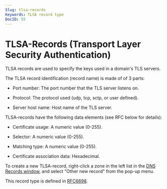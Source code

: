 ```yaml
---
Slug: tlsa-records
Keywords: TLSA record type
DocID: 55
---
```

# TLSA-Records (Transport Layer Security Authentication)

TLSA records are used to specify the keys used in a domain's TLS servers.

The TLSA record identification (record name) is made of of 3 parts:

- Port number: The port number that the TLS server listens on.

- Protocol: The protocol used (udp, tcp, sctp, or user defined).

- Server host name: Host name of the TLS server.

TLSA-records have the following data elements (see RFC below for details):

- Certificate usage: A numeric value (0-255).

- Selector: A numeric value (0-255).

- Matching type: A numeric value (0-255).

- Certificate association data: Hexadecimal.

To create a new TLSA-record, right-click a zone in the left list in the [DNS Records window](wd_records.md), and select "Other new record" from the pop-up menu.

This record type is defined in [RFC6698](http://www.rfc-editor.org/rfc/rfc6698.txt).
